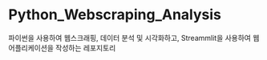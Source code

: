 # Python_Webscraping_Analysis
파이썬을 사용하여 웹스크래핑, 데이터 분석 및 시각화하고, Streammlit을 사용하여 웹어플리케이션을 작성하는 레포지토리

